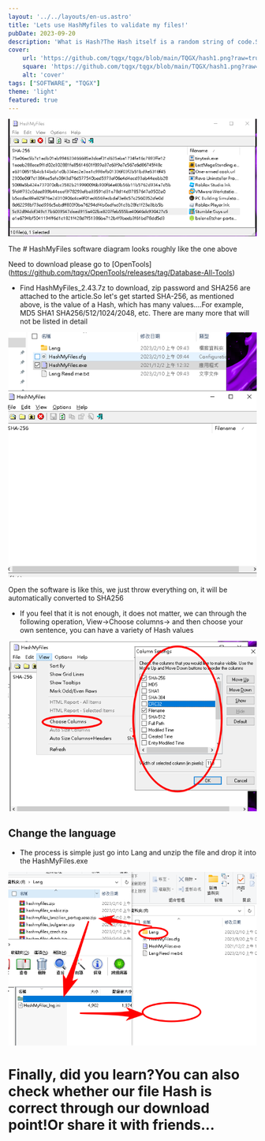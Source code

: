 ```yaml
---
layout: '../../layouts/en-us.astro'
title: 'Lets use HashMyfiles to validate my files!'
pubDate: 2023-09-20
description: 'What is Hash?The Hash itself is a random string of code.Simply put, the purpose of Hash is to make sure that the file gets to the other person correctly.It wasnt tampered with by third parties.'
cover:
    url: 'https://github.com/tqgx/tqgx/blob/main/TQGX/hash1.png?raw=true'
    square: 'https://github.com/tqgx/tqgx/blob/main/TQGX/hash1.png?raw=true'
    alt: 'cover'
tags: ["SOFTWARE", "TQGX"] 
theme: 'light'
featured: true
---
```


![|wide](https://github.com/tqgx/tqgx/blob/main/TQGX/hash1.png?raw=true)


The # HashMyFiles software diagram looks roughly like the one above

Need to download please go to [OpenTools] (https://github.com/tqgx/OpenTools/releases/tag/Database-All-Tools)
- Find HashMyFiles_2.43.7z to download, zip password and SHA256 are attached to the article.So let's get started
SHA-256, as mentioned above, is the value of a Hash, which has many values....For example, MD5 SHA1 SHA256/512/1024/2048, etc. There are many more that will not be listed in detail

![|inline](https://github.com/tqgx/tqgx/blob/main/TQGX/hash2.png?raw=true)

Open the software is like this, we just throw everything on, it will be automatically converted to SHA256
- If you feel that it is not enough, it does not matter, we can through the following operation, View→Choose columns→ and then choose your own sentence, you can have a variety of Hash values

![|inline](https://github.com/tqgx/tqgx/blob/main/TQGX/hash3.png?raw=true)

## Change the language
- The process is simple just go into Lang and unzip the file and drop it into the HashMyFiles.exe

![|inline](https://github.com/tqgx/tqgx/blob/main/TQGX/hash4.png?raw=true)

# Finally, did you learn?You can also check whether our file Hash is correct through our download point!Or share it with friends...